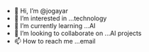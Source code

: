 - 👋 Hi, I’m @jogayar
- 👀 I’m interested in ...technology
- 🌱 I’m currently learning ...AI
- 💞️ I’m looking to collaborate on ...AI projects
- 📫 How to reach me ...email

<!---
jogayar/jogayar is a ✨ special ✨ repository because its `README.md` (this file) appears on your GitHub profile.
You can click the Preview link to take a look at your changes.
--->
